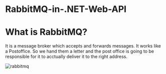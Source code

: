 # RabbitMQ-in-.NET-Web-API

# What is RabbitMQ?
It is a message broker which accepts and forwards messages. It works like a Postoffice. So we hand them a letter and the post office is going to be responsible for it to acctually deliver it to the right address. 

![rabbitmq](https://user-images.githubusercontent.com/85470428/215330425-9ef204cc-9b81-4977-8678-45a50beff589.png)
